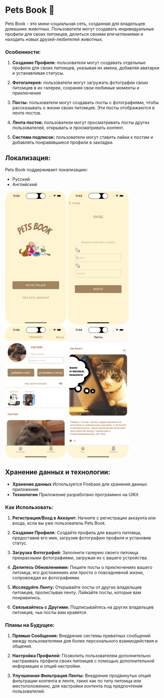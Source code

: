 #  Pets Book 🐾

Pets Book - это мини-социальная сеть, созданная для владельцев домашних животных. Пользователи могут создавать индивидуальные профили для своих питомцев, делиться своими впечатлениями и находить новых друзей-любителей животных.

### Особенности:

1. **Создание Профиля:** пользователи могут создавать отдельные профили для своих питомцев, указывая их имена, добавляя аватарки и устанавливая статусы.

2. **Фотогалерея:** пользователи могут загружать фотографии своих питомцев в их галереи, сохраняя свои любимые моменты и приключения

3. **Посты:** пользователи могут создавать посты с фотографиями, чтобы рассказывать о жизни своих питомцев. Эти посты отображаются в ленте постов.

4. **Лента постов:** пользователи могут просматривать посты других пользователей, открывать и просматривать контент.

5. **Система подписок:** пользователи могут ставить лайки к постам и добавлять понравившиеся профили в закладки.

## Локализация:

Pets Book поддерживает локализацию:

- Русский
- Английский

<img src="file/screen_01.png" width="200" heigh="600">  <img src="file/screen_02.png" width="200" heigh="600">  <img src="file/screen_03.png" width="200" heigh="600">  <img src="file/screen_04.png" width="200" heigh="600">


## Хранение данных и технологии:

- **Хранение данных** Используется Firebase для хранения данных приложения
- **Технологии** Приложение разработано программно на UIKit



### Как Использовать:

1. **Регистрация/Вход в Аккаунт:**  Начните с регистрации аккаунта или входа, если вы уже пользователь Pets Book.

2. **Создание Профиля:** Создайте профиль для вашего питомца, предоставив его имя, загрузив фотографию профиля и установив статус.

3. **Загрузка Фотографий:** Заполните галерею своего питомца прекрасными фотографиями, загружая их с вашего устройства.

4. **Делитесь Обновлениями:** Пишите посты о приключениях вашего питомца, его достижениях или просто о повседневной жизни, сопровождая их фотографиями.

5. **Исследуйте Ленту:** Открывайте посты от других владельцев питомцев, пролистывая ленту. Лайкайте посты, которые вам понравились.

6. **Связывайтесь с Другими:** Подписывайтесь на других владельцев питомцев, чьи посты вам нравятся.



### Планы на Будущее:

1. **Прямые Сообщения:** Внедрение системы приватных сообщений между пользователями для более персонального взаимодействия и общения.

2. **Настройка Профилей:** Позволить пользователям дополнительно настраивать профили своих питомцев с помощью дополнительной информации и опций настройки.

3. **Улучшенная Фильтрация Ленты:** Внедрение продвинутых опций фильтрации контента в ленте, таких как по типу питомца или местоположению, для настройки контента под предпочтения пользователей.





